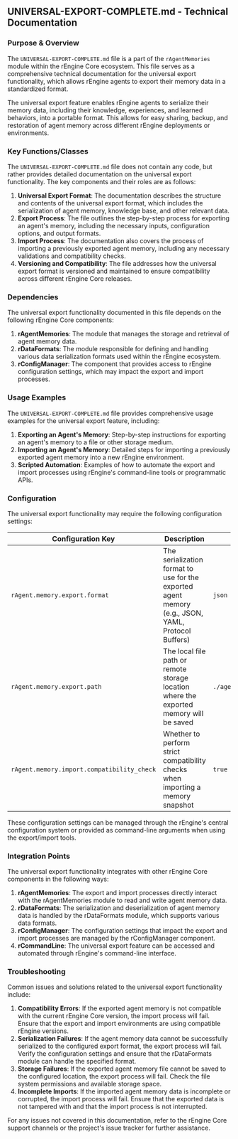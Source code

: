 ## UNIVERSAL-EXPORT-COMPLETE.md - Technical Documentation

### Purpose & Overview

The `UNIVERSAL-EXPORT-COMPLETE.md` file is a part of the `rAgentMemories` module within the rEngine Core ecosystem. This file serves as a comprehensive technical documentation for the universal export functionality, which allows rEngine agents to export their memory data in a standardized format.

The universal export feature enables rEngine agents to serialize their memory data, including their knowledge, experiences, and learned behaviors, into a portable format. This allows for easy sharing, backup, and restoration of agent memory across different rEngine deployments or environments.

### Key Functions/Classes

The `UNIVERSAL-EXPORT-COMPLETE.md` file does not contain any code, but rather provides detailed documentation on the universal export functionality. The key components and their roles are as follows:

1. **Universal Export Format**: The documentation describes the structure and contents of the universal export format, which includes the serialization of agent memory, knowledge base, and other relevant data.
2. **Export Process**: The file outlines the step-by-step process for exporting an agent's memory, including the necessary inputs, configuration options, and output formats.
3. **Import Process**: The documentation also covers the process of importing a previously exported agent memory, including any necessary validations and compatibility checks.
4. **Versioning and Compatibility**: The file addresses how the universal export format is versioned and maintained to ensure compatibility across different rEngine Core releases.

### Dependencies

The universal export functionality documented in this file depends on the following rEngine Core components:

1. **rAgentMemories**: The module that manages the storage and retrieval of agent memory data.
2. **rDataFormats**: The module responsible for defining and handling various data serialization formats used within the rEngine ecosystem.
3. **rConfigManager**: The component that provides access to rEngine configuration settings, which may impact the export and import processes.

### Usage Examples

The `UNIVERSAL-EXPORT-COMPLETE.md` file provides comprehensive usage examples for the universal export feature, including:

1. **Exporting an Agent's Memory**: Step-by-step instructions for exporting an agent's memory to a file or other storage medium.
2. **Importing an Agent's Memory**: Detailed steps for importing a previously exported agent memory into a new rEngine environment.
3. **Scripted Automation**: Examples of how to automate the export and import processes using rEngine's command-line tools or programmatic APIs.

### Configuration

The universal export functionality may require the following configuration settings:

| Configuration Key | Description | Default Value |
| ------------------ | ----------- | ------------- |
| `rAgent.memory.export.format` | The serialization format to use for the exported agent memory (e.g., JSON, YAML, Protocol Buffers) | `json` |
| `rAgent.memory.export.path` | The local file path or remote storage location where the exported memory will be saved | `./agent_memory_export.data` |
| `rAgent.memory.import.compatibility_check` | Whether to perform strict compatibility checks when importing a memory snapshot | `true` |

These configuration settings can be managed through the rEngine's central configuration system or provided as command-line arguments when using the export/import tools.

### Integration Points

The universal export functionality integrates with other rEngine Core components in the following ways:

1. **rAgentMemories**: The export and import processes directly interact with the rAgentMemories module to read and write agent memory data.
2. **rDataFormats**: The serialization and deserialization of agent memory data is handled by the rDataFormats module, which supports various data formats.
3. **rConfigManager**: The configuration settings that impact the export and import processes are managed by the rConfigManager component.
4. **rCommandLine**: The universal export feature can be accessed and automated through rEngine's command-line interface.

### Troubleshooting

Common issues and solutions related to the universal export functionality include:

1. **Compatibility Errors**: If the exported agent memory is not compatible with the current rEngine Core version, the import process will fail. Ensure that the export and import environments are using compatible rEngine versions.
2. **Serialization Failures**: If the agent memory data cannot be successfully serialized to the configured export format, the export process will fail. Verify the configuration settings and ensure that the rDataFormats module can handle the specified format.
3. **Storage Failures**: If the exported agent memory file cannot be saved to the configured location, the export process will fail. Check the file system permissions and available storage space.
4. **Incomplete Imports**: If the imported agent memory data is incomplete or corrupted, the import process will fail. Ensure that the exported data is not tampered with and that the import process is not interrupted.

For any issues not covered in this documentation, refer to the rEngine Core support channels or the project's issue tracker for further assistance.
